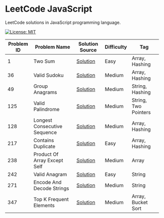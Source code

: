 # LeetCode JavaScript

LeetCode solutions in JavaScript programming language.

[![License: MIT](https://img.shields.io/badge/License-MIT-yellow.svg)](https://github.com/anirudhology/leetcode-javascript/blob/main/LICENSE)

| Problem ID | Problem Name                 | Solution Source                                       | Difficulty | Tag                  |
| ---------- | ---------------------------- | ----------------------------------------------------- | ---------- | -------------------- |
| 1          | Two Sum                      | [Solution](src/array/two_sum.js)                      | Easy       | Array, Hashing       |
| 36         | Valid Sudoku                 | [Solution](src/array/valid_sudoku.js)                 | Medium     | Array, Hashing       |
| 49         | Group Anagrams               | [Solution](src/string/group_anagrams.js)              | Medium     | String, Hashing      |
| 125        | Valid Palindrome             | [Solution](src/string/valid_palindrome.js)            | Medium     | String, Two Pointers |
| 128        | Longest Consecutive Sequence | [Solution](src/array/longest_consecutive_sequence.js) | Medium     | Array, Hashing       |
| 217        | Contains Duplicate           | [Solution](src/array/contains_duplicate.js)           | Easy       | Array, Hashing       |
| 238        | Product Of Array Except Self | [Solution](src/array/product_of_array_except_self.js) | Medium     | Array                |
| 242        | Valid Anagram                | [Solution](src/string/valid_anagram.js)               | Easy       | String               |
| 271        | Encode And Decode Strings    | [Solution](src/string/encode_and_decode_strings.js)   | Medium     | String               |
| 347        | Top K Frequent Elements      | [Solution](src/array/top_k_frequent_elements.js)      | Medium     | Array, Bucket Sort   |